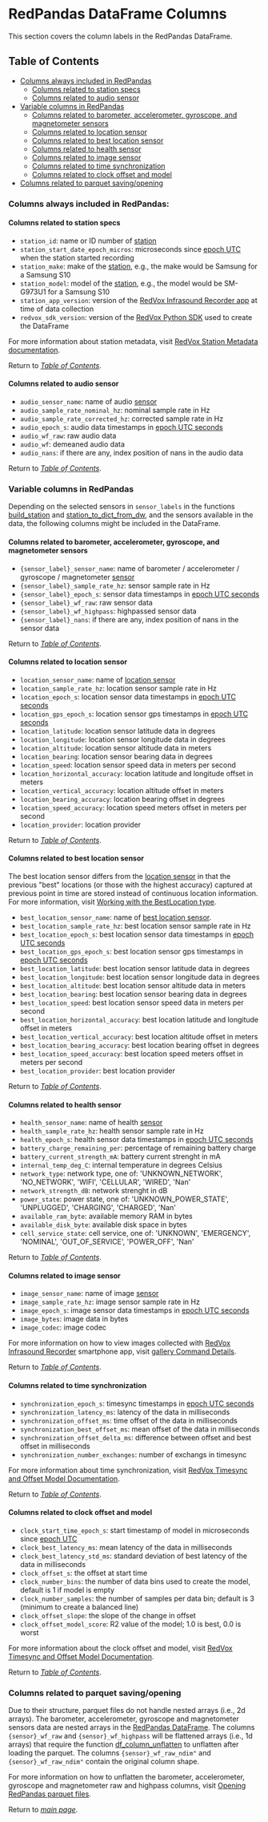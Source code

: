 # RedPandas DataFrame Columns

This section covers the column labels in the RedPandas DataFrame.

## Table of Contents

<!-- toc -->


- [Columns always included in RedPandas](#columns-always-included-in-redpandas)
    - [Columns related to station specs](#columns-related-to-station-specs)
    - [Columns related to audio sensor](#columns-related-to-audio-sensor)
- [Variable columns in RedPandas](#variable-columns-in-redpandas)
    - [Columns related to barometer, accelerometer, gyroscope, and magnetometer sensors](#columns-related-to-barometer-accelerometer-gyroscope-and-magnetometer-sensors)
    - [Columns related to location sensor](#columns-related-to-location-sensor)
    - [Columns related to best location sensor](#columns-related-to-best-location-sensor)
    - [Columns related to health sensor](#columns-related-to-health-sensor)
    - [Columns related to image sensor](#columns-related-to-image-sensor)
    - [Columns related to time synchronization](#columns-related-to-time-synchronization)
    - [Columns related to clock offset and model](#columns-related-to-clock-offset-and-model)
- [Columns related to parquet saving/opening](#columns-related-to-parquet-savingopening)

<!-- tocstop -->


### Columns always included in RedPandas:
#### Columns related to station specs
- ``station_id``: name or ID number of [station](using_redpandas.md#basic-definitions)
- ``station_start_date_epoch_micros``: microseconds since [epoch UTC](using_redpandas.md#basic-definitions) when the station started recording
- ``station_make``: make of the [station](using_redpandas.md#basic-definitions), e.g., the make would be Samsung for a Samsung S10
- ``station_model``: model of the [station](using_redpandas.md#basic-definitions), e.g., the model would be SM-G973U1 for a Samsung S10
- ``station_app_version``: version of the [RedVox Infrasound Recorder app](https://www.redvoxsound.com/) at time of data collection
- ``redvox_sdk_version``: version of the 
[RedVox Python SDK](https://github.com/RedVoxInc/redvox-python-sdk/tree/master/docs/python_sdk) used to create the DataFrame

For more information about station metadata, visit [RedVox Station Metadata documentation](https://github.com/RedVoxInc/redvox-python-sdk/tree/master/docs/python_sdk/data_window/station#station-metadata).

Return to _[Table of Contents](#table-of-contents)_.

#### Columns related to audio sensor

- ``audio_sensor_name``: name of audio [sensor](using_redpandas.md#basic-definitions)
- ``audio_sample_rate_nominal_hz``: nominal sample rate in Hz
- ``audio_sample_rate_corrected_hz``: corrected sample rate in Hz
- ``audio_epoch_s``: audio data timestamps in [epoch UTC seconds](using_redpandas.md#basic-definitions)
- ``audio_wf_raw``: raw audio data
- ``audio_wf``: demeaned audio data
- ``audio_nans``: if there are any, index position of nans in the audio data

Return to _[Table of Contents](#table-of-contents)_.

### Variable columns in RedPandas

Depending on the selected sensors in ``sensor_labels`` in the functions 
[build_station](https://redvoxinc.github.io/redpandas/redpd_build_station.html#redpandas.redpd_build_station.build_station) 
and 
[station_to_dict_from_dw](https://redvoxinc.github.io/redpandas/redpd_build_station.html#redpandas.redpd_build_station.station_to_dict_from_dw), 
and the sensors available in the data, the following columns might be included in the DataFrame.


#### Columns related to barometer, accelerometer, gyroscope, and magnetometer sensors

- ``{sensor_label}_sensor_name``: name of barometer / accelerometer / gyroscope / magnetometer [sensor]((using_redpandas.md#basic-definitions))
- ``{sensor_label}_sample_rate_hz``: sensor sample rate in Hz
- ``{sensor_label}_epoch_s``: sensor data timestamps in [epoch UTC seconds](using_redpandas.md#basic-definitions)
- ``{sensor_label}_wf_raw``: raw sensor data
- ``{sensor_label}_wf_highpass``: highpassed sensor data
- ``{sensor_label}_nans``: if there are any, index position of nans in the sensor data

Return to _[Table of Contents](#table-of-contents)_.

#### Columns related to location sensor

- ``location_sensor_name``: name of [location sensor](https://github.com/RedVoxInc/redvox-python-sdk/blob/master/docs/python_sdk/low_level_api.md#working-with-the-location-sensor)
- ``location_sample_rate_hz``: location sensor sample rate in Hz
- ``location_epoch_s``: location sensor data timestamps in [epoch UTC seconds](using_redpandas.md#basic-definitions)
- ``location_gps_epoch_s``: location sensor gps timestamps in [epoch UTC seconds](using_redpandas.md#basic-definitions)  
- ``location_latitude``: location sensor latitude data in degrees
- ``location_longitude``: location sensor longitude data in degrees
- ``location_altitude``: location sensor altitude data in meters
- ``location_bearing``: location sensor bearing data in degrees
- ``location_speed``: location sensor speed data in meters per second
- ``location_horizontal_accuracy``: location latitude and longitude offset in meters
- ``location_vertical_accuracy``: location altitude offset in meters
- ``location_bearing_accuracy``: location bearing offset in degrees
- ``location_speed_accuracy``: location speed meters offset in meters per second
- ``location_provider``: location provider

Return to _[Table of Contents](#table-of-contents)_.

#### Columns related to best location sensor

The best location sensor differs from the [location sensor](#columns-related-to-location-sensor) in that the previous "best" locations (or those with the highest 
accuracy) captured at previous point in time are stored instead of continuous location information. For more information,
visit [Working with the BestLocation type](https://github.com/RedVoxInc/redvox-python-sdk/blob/master/docs/python_sdk/low_level_api.md#working-with-the-bestlocation-types).

- ``best_location_sensor_name``: name of [best location sensor](https://github.com/RedVoxInc/redvox-python-sdk/blob/master/docs/python_sdk/low_level_api.md#working-with-the-bestlocation-types).
- ``best_location_sample_rate_hz``: best location sensor sample rate in Hz
- ``best_location_epoch_s``: best location sensor data timestamps in [epoch UTC seconds](using_redpandas.md#basic-definitions)
- ``best_location_gps_epoch_s``: best location sensor gps timestamps in [epoch UTC seconds](using_redpandas.md#basic-definitions)  
- ``best_location_latitude``: best location sensor latitude data in degrees
- ``best_location_longitude``: best location sensor longitude data in degrees
- ``best_location_altitude``: best location sensor altitude data in meters
- ``best_location_bearing``: best location sensor bearing data in degrees
- ``best_location_speed``: best location sensor speed data in meters per second
- ``best_location_horizontal_accuracy``: best location latitude and longitude offset in meters
- ``best_location_vertical_accuracy``: best location altitude offset in meters
- ``best_location_bearing_accuracy``: best location bearing offset in degrees
- ``best_location_speed_accuracy``: best location speed meters offset in meters per second
- ``best_location_provider``: best location provider

Return to _[Table of Contents](#table-of-contents)_.

#### Columns related to health sensor

- ``health_sensor_name``: name of health [sensor](using_redpandas.md#basic-definitions)
- ``health_sample_rate_hz``: health sensor sample rate in Hz
- ``health_epoch_s``: health sensor data timestamps in [epoch UTC seconds](using_redpandas.md#basic-definitions)
- ``battery_charge_remaining_per``: percentage of remaining battery charge
- ``battery_current_strength_mA``: battery current strenght in mA
- ``internal_temp_deg_C``: internal temperature in degrees Celsius
- ``network_type``: network type, one of: 'UNKNOWN_NETWORK', 'NO_NETWORK', 'WIFI', 'CELLULAR', 'WIRED', 'Nan'
- ``network_strength_dB``: network strenght in dB
- ``power_state``: power state, one of: 'UNKNOWN_POWER_STATE', 'UNPLUGGED', 'CHARGING', 'CHARGED', 'Nan'
- ``available_ram_byte``: available memory RAM in bytes
- ``available_disk_byte``: available disk space in bytes
- ``cell_service_state``: cell service, one of: 'UNKNOWN', 'EMERGENCY', 'NOMINAL', 'OUT_OF_SERVICE', 'POWER_OFF', 'Nan'

Return to _[Table of Contents](#table-of-contents)_.

#### Columns related to image sensor

- ``image_sensor_name``: name of image [sensor](using_redpandas.md#basic-definitions)
- ``image_sample_rate_hz``: image sensor sample rate in Hz
- ``image_epoch_s``: image sensor data timestamps in [epoch UTC seconds](using_redpandas.md#basic-definitions)
- ``image_bytes``: image data in bytes
- ``image_codec``: image codec

For more information on how to view images collected with [RedVox Infrasound Recorder](https://www.redvoxsound.com/) smartphone 
app, visit
[gallery Command Details](https://github.com/RedVoxInc/redvox-python-sdk/tree/master/docs/python_sdk/cli#gallery-command-details).

Return to _[Table of Contents](#table-of-contents)_.

#### Columns related to time synchronization

- ``synchronization_epoch_s``: timesync timestamps in [epoch UTC seconds](using_redpandas.md#basic-definitions)
- ``synchronization_latency_ms``: latency of the data in milliseconds
- ``synchronization_offset_ms``: time offset of the data in milliseconds
- ``synchronization_best_offset_ms``: mean offset of the data in milliseconds
- ``synchronization_offset_delta_ms``: difference between offset and best offset in milliseconds
- ``synchronization_number_exchanges``: number of exchangs in timesync

For more information about time synchronization, visit 
[RedVox Timesync and Offset Model Documentation](https://github.com/RedVoxInc/redvox-python-sdk/tree/master/docs/python_sdk/data_window/station#timesync-and-offset-model).

Return to _[Table of Contents](#table-of-contents)_.

#### Columns related to clock offset and model

- ``clock_start_time_epoch_s``: start timestamp of model in microseconds since [epoch UTC](using_redpandas.md#basic-definitions)
- ``clock_best_latency_ms``: mean latency of the data in milliseconds 
- ``clock_best_latency_std_ms``: standard deviation of best latency of the data in milliseconds
- ``clock_offset_s``: the offset at start time
- ``clock_number_bins``: the number of data bins used to create the model, default is 1 if model is empty
- ``clock_number_samples``: the number of samples per data bin; default is 3 (minimum to create a balanced line)
- ``clock_offset_slope``: the slope of the change in offset
- ``clock_offset_model_score``: R2 value of the model; 1.0 is best, 0.0 is worst

For more information about the clock offset and model, visit 
[RedVox Timesync and Offset Model Documentation](https://github.com/RedVoxInc/redvox-python-sdk/tree/master/docs/python_sdk/data_window/station#timesync-and-offset-model).

Return to _[Table of Contents](#table-of-contents)_.

### Columns related to parquet saving/opening

Due to their structure, parquet files do not handle nested arrays (i.e., 2d arrays). The barometer, accelerometer, gyroscope and magnetometer sensors data are 
nested arrays in the [RedPandas DataFrame](using_redpandas.md#basic-definitions). The columns ``{sensor}_wf_raw`` and ``{sensor}_wf_highpass`` will be flattened arrays
(i.e., 1d arrays) that require the function [df_column_unflatten](https://redvoxinc.github.io/redpandas/redpd_preprocess.html#redpandas.redpd_preprocess.df_column_unflatten) 
to unflatten after loading the parquet. The columns ``{sensor}_wf_raw_ndim"`` and ``{sensor}_wf_raw_ndim"`` contain the 
original column shape.

For more information on how to unflatten the barometer, accelerometer, gyroscope and magnetometer raw and highpass columns, 
visit [Opening RedPandas parquet files](using_redpandas.md#opening-redpandas-parquet-files).


Return to _[main page](https://github.com/ISLA-UH/redpandas#redpandas)_.

